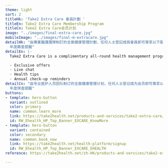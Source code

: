 ```yaml
---
theme: light
sort: 2
titleHk: 'Take2 Extra Care 會員計劃 '
titleEn: Take2 Extra Care Membership Program
titleCn: Take2 Extra Care会员计划
image: "../images/final-extra-care.jpg"
mobileImage: "../images/final-m-extracare.jpg"
detailHk: "由專業醫護團隊制訂的全面健康管理計劃，任何人士登記成爲會員即可尊享以下服務及禮遇:\n\n· 獨家優惠\t\n· 即時查詢\n· 健康資訊\n·
  年度篩查提醒"
detailEn: |-
  Take2 Extra Care is a complimentary all-round health management program, register as a member now to enjoy the exclusive services and privileges:

  · Exclusive offers
  · Live chat
  · Health tips
  · Annual check-up reminders
detailCn: "由专业医护人员团队制订的全面健康管理计划，任何人士登记成为会员即可尊享以下服务及礼遇:\n\n· 独家优惠\t\n· 即时查询\n· 健康资讯\n·
  年度筛查提醒"
buttons:
- template: hero-button
  variant: outlined
  color: primary
  name: common.learn_more
  link: https://take2health.net/products-and-services/take2-extra-care/
  id: RW_Ehealth_HP_Top_Banner_EXCARE_KnowMore
- template: hero-button
  variant: contained
  color: secondary
  name: common.book_now
  link: https://take2health.net/health-platform/signup
  id: RW_Ehealth_HP_Top_Banner_EXCARE_EHEALTH
reference: https://take2health.net/zh-HK/products-and-services/take2-extra-care/

---
```

